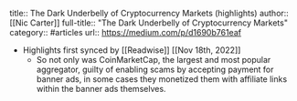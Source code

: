 title:: The Dark Underbelly of Cryptocurrency Markets (highlights)
author:: [[Nic Carter]]
full-title:: "The Dark Underbelly of Cryptocurrency Markets"
category:: #articles
url:: https://medium.com/p/d1690b761eaf

- Highlights first synced by [[Readwise]] [[Nov 18th, 2022]]
	- So not only was CoinMarketCap, the largest and most popular aggregator, guilty of enabling scams by accepting payment for banner ads, in some cases they monetized them with affiliate links within the banner ads themselves.